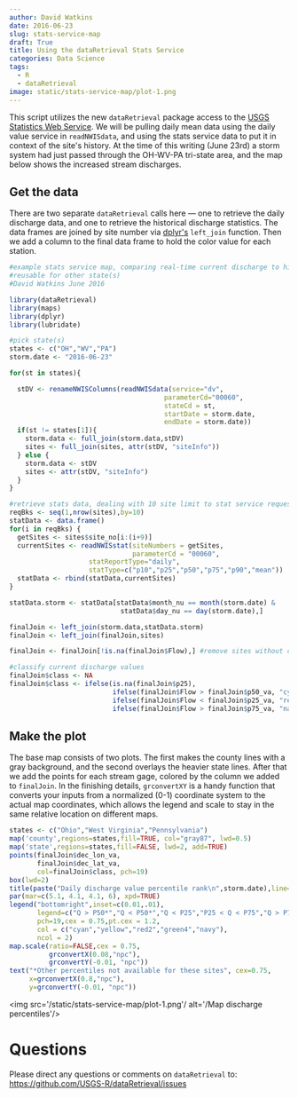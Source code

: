 ```yaml
---
author: David Watkins
date: 2016-06-23
slug: stats-service-map
draft: True
title: Using the dataRetrieval Stats Service
categories: Data Science
tags: 
  - R
  - dataRetrieval
image: static/stats-service-map/plot-1.png
---
```

This script utilizes the new `dataRetrieval` package access to the [USGS Statistics Web Service](http://waterservices.usgs.gov/rest/Statistics-Service.html). We will be pulling daily mean data using the daily value service in `readNWISdata`, and using the stats service data to put it in context of the site's history. At the time of this writing (June 23rd) a storm system had just passed through the OH-WV-PA tri-state area, and the map below shows the increased stream discharges.

Get the data
------------

There are two separate `dataRetrieval` calls here — one to retrieve the daily discharge data, and one to retrieve the historical discharge statistics. The data frames are joined by site number via [dplyr's](https://cran.rstudio.com/web/packages/dplyr/vignettes/introduction.html) `left_join` function. Then we add a column to the final data frame to hold the color value for each station.

``` r
#example stats service map, comparing real-time current discharge to history for each site
#reusable for other state(s)
#David Watkins June 2016

library(dataRetrieval)
library(maps)
library(dplyr)
library(lubridate)

#pick state(s)
states <- c("OH","WV","PA")
storm.date <- "2016-06-23"

for(st in states){

  stDV <- renameNWISColumns(readNWISdata(service="dv",
                                       parameterCd="00060",
                                       stateCd = st,
                                       startDate = storm.date,
                                       endDate = storm.date))
  if(st != states[1]){
    storm.data <- full_join(storm.data,stDV)
    sites <- full_join(sites, attr(stDV, "siteInfo"))
  } else {
    storm.data <- stDV
    sites <- attr(stDV, "siteInfo")
  }
}

#retrieve stats data, dealing with 10 site limit to stat service requests
reqBks <- seq(1,nrow(sites),by=10)
statData <- data.frame()
for(i in reqBks) {
  getSites <- sites$site_no[i:(i+9)]
  currentSites <- readNWISstat(siteNumbers = getSites,
                               parameterCd = "00060", 
                    statReportType="daily",
                    statType=c("p10","p25","p50","p75","p90","mean"))
  statData <- rbind(statData,currentSites)
}

statData.storm <- statData[statData$month_nu == month(storm.date) & 
                            statData$day_nu == day(storm.date),]

finalJoin <- left_join(storm.data,statData.storm)
finalJoin <- left_join(finalJoin,sites)

finalJoin <- finalJoin[!is.na(finalJoin$Flow),] #remove sites without current data

#classify current discharge values
finalJoin$class <- NA
finalJoin$class <- ifelse(is.na(finalJoin$p25), 
                          ifelse(finalJoin$Flow > finalJoin$p50_va, "cyan","yellow"),
                          ifelse(finalJoin$Flow < finalJoin$p25_va, "red2",
                          ifelse(finalJoin$Flow > finalJoin$p75_va, "navy","green4")))
```

Make the plot
-------------

The base map consists of two plots. The first makes the county lines with a gray background, and the second overlays the heavier state lines. After that we add the points for each stream gage, colored by the column we added to `finalJoin`. In the finishing details, `grconvertXY` is a handy function that converts your inputs from a normalized (0-1) coordinate system to the actual map coordinates, which allows the legend and scale to stay in the same relative location on different maps.

``` r
states <- c("Ohio","West Virginia","Pennsylvania")
map('county',regions=states,fill=TRUE, col="gray87", lwd=0.5)
map('state',regions=states,fill=FALSE, lwd=2, add=TRUE)
points(finalJoin$dec_lon_va,
       finalJoin$dec_lat_va,
       col=finalJoin$class, pch=19)
box(lwd=2)
title(paste("Daily discharge value percentile rank\n",storm.date),line=1)
par(mar=c(5.1, 4.1, 4.1, 6), xpd=TRUE)
legend("bottomright",inset=c(0.01,.01),
       legend=c("Q > P50*","Q < P50*","Q < P25","P25 < Q < P75","Q > P75"),
       pch=19,cex = 0.75,pt.cex = 1.2,
       col = c("cyan","yellow","red2","green4","navy"),
       ncol = 2)
map.scale(ratio=FALSE,cex = 0.75,
          grconvertX(0.08,"npc"), 
          grconvertY(-0.01, "npc"))
text("*Other percentiles not available for these sites", cex=0.75,
     x=grconvertX(0.8,"npc"), 
     y=grconvertY(-0.01, "npc"))
```

<img src='/static/stats-service-map/plot-1.png'/ alt='/Map discharge percentiles'/>

Questions
=========

Please direct any questions or comments on `dataRetrieval` to: <https://github.com/USGS-R/dataRetrieval/issues>

